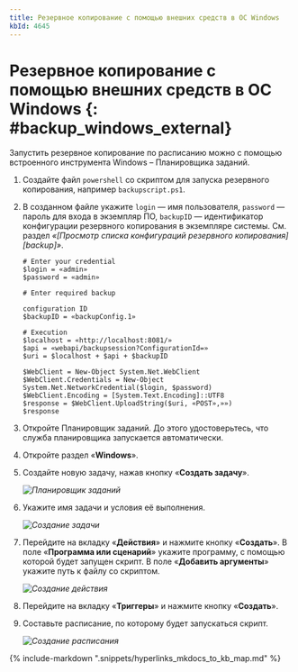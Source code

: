 ```yaml
---
title: Резервное копирование с помощью внешних средств в ОС Windows
kbId: 4645
---
```


# Резервное копирование с помощью внешних средств в ОС Windows {: #backup_windows_external}

Запустить резервное копирование по расписанию можно с помощью встроенного инструмента Windows – Планировщика заданий.

1. Создайте файл `powershell` со скриптом для запуска резервного копирования, например `backupscript.ps1`.

2. В созданном файле укажите `login` — имя пользователя, `password` — пароль для входа в экземпляр ПО, `backupID` — идентификатор конфигурации резервного копирования в экземпляре системы. См. раздел *«[Просмотр списка конфигураций резервного копирования][backup]»*.

    ```
    # Enter your credential
    $login = «admin»
    $password = «admin»

    # Enter required backup

    configuration ID
    $backupID = «backupConfig.1»

    # Execution
    $localhost = «http://localhost:8081/»
    $api = «webapi/backupsession?ConfigurationId=»
    $uri = $localhost + $api + $backupID

    $WebClient = New-Object System.Net.WebClient
    $WebClient.Credentials = New-Object System.Net.NetworkCredential($login, $password)
    $WebClient.Encoding = [System.Text.Encoding]::UTF8
    $response = $WebClient.UploadString($uri, «POST»,»»)
    $response
    ```
3. Откройте Планировщик заданий. До этого удостоверьтесь, что служба планировщика запускается автоматически.

4. Откройте раздел «**Windows**».

5. Создайте новую задачу, нажав кнопку «**Создать задачу**».

    _![Планировщик заданий](https://kb.comindware.ru/assets/img_63bbd8e851cae.png)_

6. Укажите имя задачи и условия её выполнения.

    _![Создание задачи](https://kb.comindware.ru/assets/img_63bbd93ec6e19.jpeg)_

7. Перейдите на вкладку «**Действия**» и нажмите кнопку «**Создать**». В поле «**Программа или сценарий**» укажите программу, с помощью которой будет запущен скрипт. В поле «**Добавить аргументы**» укажите путь к файлу со скриптом.

    _![Создание действия](https://kb.comindware.ru/assets/img_63bbd9aa494e5.png)_

8. Перейдите на вкладку «**Триггеры**» и нажмите кнопку «**Создать**».

9. Составьте расписание, по которому будет запускаться скрипт.

    _![Создание расписания](https://kb.comindware.ru/assets/img_63bbda3654a2d.png)_

{% include-markdown ".snippets/hyperlinks_mkdocs_to_kb_map.md" %}
